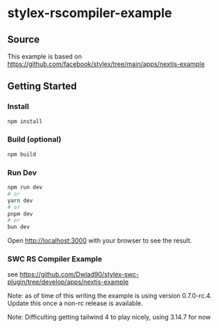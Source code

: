 # stylex-rscompiler-example

## Source

This example is based on https://github.com/facebook/stylex/tree/main/apps/nextjs-example

## Getting Started

### Install 

```bash
npm install
```

### Build (optional)

```bash
npm build
```

### Run Dev

```bash
npm run dev
# or
yarn dev
# or
pnpm dev
# or
bun dev
```

Open [http://localhost:3000](http://localhost:3000) with your browser to see the result.

### SWC RS Compiler Example

see https://github.com/Dwlad90/stylex-swc-plugin/tree/develop/apps/nextjs-example

Note: as of time of this writing the example is using version 0.7.0-rc.4.  Update this once a non-rc release is available.

Note: Difficulting getting tailwind 4 to play nicely, using 3.14.7 for now
